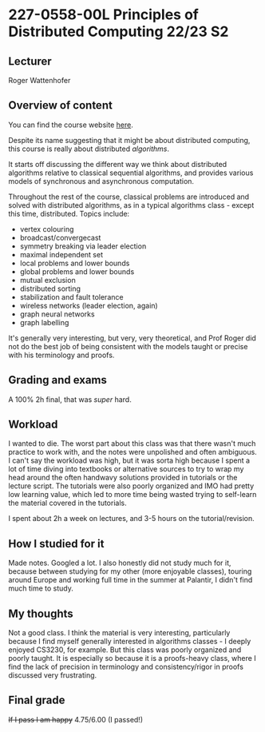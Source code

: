 # 227-0558-00L Principles of Distributed Computing 22/23 S2

## Lecturer

Roger Wattenhofer

## Overview of content

You can find the course website [here](https://disco.ethz.ch/courses/podc/).

Despite its name suggesting that it might be about distributed computing, this course is really about distributed *algorithms*.

It starts off discussing the different way we think about distributed algorithms relative to classical sequential algorithms, and provides various models of synchronous and asynchronous computation.

Throughout the rest of the course, classical problems are introduced and solved with distributed algorithms, as in a typical algorithms class - except this time, distributed. Topics include: 
* vertex colouring
* broadcast/convergecast
* symmetry breaking via leader election
* maximal independent set
* local problems and lower bounds
* global problems and lower bounds
* mutual exclusion
* distributed sorting
* stabilization and fault tolerance
* wireless networks (leader election, again)
* graph neural networks
* graph labelling

It's generally very interesting, but very, very theoretical, and Prof Roger did not do the best job of being consistent with the models taught or precise with his terminology and proofs. 

## Grading and exams

A 100% 2h final, that was *super* hard.

## Workload

I wanted to die. The worst part about this class was that there wasn't much practice to work with, and the notes were unpolished and often ambiguous. I can't say the workload was high, but it was sorta high because I spent a lot of time diving into textbooks or alternative sources to try to wrap my head around the often handwavy solutions provided in tutorials or the lecture script. The tutorials were also poorly organized and IMO had pretty low learning value, which led to more time being wasted trying to self-learn the material covered in the tutorials. 

I spent about 2h a week on lectures, and 3-5 hours on the tutorial/revision.

## How I studied for it

Made notes. Googled a lot. I also honestly did not study much for it, because between studying for my other (more enjoyable classes), touring around Europe and working full time in the summer at Palantir, I didn't find much time to study. 

## My thoughts

Not a good class. I think the material is very interesting, particularly because I find myself generally interested in algorithms classes - I deeply enjoyed CS3230, for example. But this class was poorly organized and poorly taught. It is especially so because it is a proofs-heavy class, where I find the lack of precision in terminology and consistency/rigor in proofs discussed very frustrating.

## Final grade

~~If I pass I am happy~~
4.75/6.00 (I passed!)
